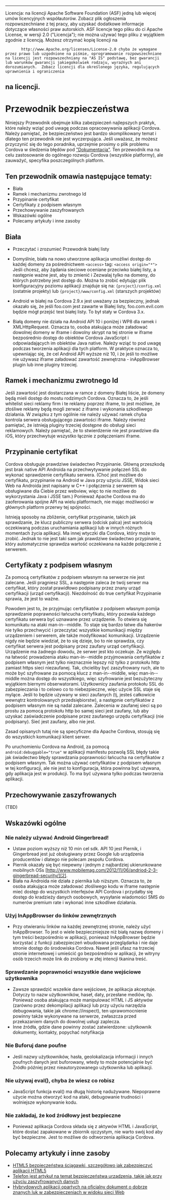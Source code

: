 ---

Licencja: na licencji Apache Software Foundation (ASF) jedną lub więcej umów licencyjnych współautorów. Zobacz plik ogłoszenia rozpowszechniane z tej pracy, aby uzyskać dodatkowe informacje dotyczące własności praw autorskich. ASF licencje tego pliku do ci Apache License, w wersji 2.0 ("Licencja"); nie można używać tego pliku z wyjątkiem zgodnie z licencją. Możesz otrzymać kopię licencji na

           http://www.Apache.org/licenses/License-2.0 chyba że wymagane przez prawo lub uzgodnione na piśmie, oprogramowanie rozpowszechniane na licencji jest rozpowszechniany na "AS IS" podstawę, bez gwarancji lub warunków gwarancji jakiegokolwiek rodzaju, wyraźnych ani dorozumianych.  Zobacz licencji dla określonego języka, regulujących uprawnienia i ograniczenia
    

## na licencji.

# Przewodnik bezpieczeństwa

Niniejszy Przewodnik obejmuje kilka zabezpieczeń najlepszych praktyk, które należy wziąć pod uwagę podczas opracowywania aplikacji Cordova. Należy pamiętać, że bezpieczeństwo jest bardzo skomplikowany temat i dlatego ten przewodnik nie jest wyczerpująca. Jeśli uważasz, że możesz przyczynić się do tego poradnika, uprzejmie prosimy o plik problemu Cordova w śledzenia błędów pod ["Dokumentacja"][1]. Ten przewodnik ma na celu zastosowanie do ogólnego rozwoju Cordova (wszystkie platformy), ale zauważyć, specyfika poszczególnych platform.

 [1]: https://issues.apache.org/jira/browse/CB/component/12316407

## Ten przewodnik omawia następujące tematy:

*   Biała
*   Ramek i mechanizmu zwrotnego Id
*   Przypinanie certyfikat
*   Certyfikaty z podpisem własnym
*   Przechowywanie zaszyfrowanych
*   Wskazówki ogólne
*   Polecamy artykuły i inne zasoby

## Biała

*   Przeczytać i zrozumieć Przewodnik białej listy

*   Domyślnie, biała na nowo utworzone aplikacja umożliwi dostęp do każdej domeny za pośrednictwem `<access>` tag: `<access origin="*">` Jeśli chcesz, aby żądania sieciowe oceniane przeciwko białej listy, a następnie ważne jest, aby to zmienić i Zezwalaj tylko na domeny, do których potrzebny jest dostęp do. Można to zrobić edytując plik konfiguracyjny poziomu aplikacji znajduje się na: `{project}/config.xml` (ostatnie projekty) lub `{project}/www/config.xml` (starszych projektów)

*   Android w białej na Cordova 2.9.x jest uważany za bezpieczny, jednak okazało się, że jeśli foo.com jest zawarte w Białej listy, foo.com.evil.com będzie mógł przejść test białej listy. To był stały w Cordova 3.x.

*   Białą domeny nie działa na Android API 10 i poniżej i WP8 dla ramek i XMLHttpRequest. Oznacza to, osoba atakująca może załadować dowolnej domeny w iframe i dowolny skrypt na tej stronie w iframe bezpośrednio dostęp do obiektów Cordova JavaScript i odpowiadających im obiektów Java native. Należy wziąć to pod uwagę podczas tworzenia aplikacji dla tych platform. W praktyce oznacza to, upewniając się, że cel Android API wyższe niż 10, i że jeśli to możliwe nie używasz iframe załadować zawartość zewnętrzna - inAppBrowser plugin lub inne pluginy trzeciej.

## Ramek i mechanizmu zwrotnego Id

Jeśli zawartość jest dostarczana w ramce z domeny Białej liście, że domeny będą mieli dostęp do mostu rodzimych Cordova. Oznacza to, że jeśli whitelist sieci reklamy firm i te reklamy poprzez iframe, to jest możliwe, że złośliwe reklamy będą mogli zerwać z iframe i wykonania szkodliwego działania. W związku z tym ogólnie nie należy używać ramek chyba kontrola serwera obsługującego zawartości iframe. Należy również pamiętać, że istnieją pluginy trzeciej dostępne do obsługi sieci reklamowych. Należy pamiętać, że to stwierdzenie nie jest prawdziwe dla iOS, który przechwytuje wszystko łącznie z połączeniami iframe.

## Przypinanie certyfikat

Cordova obsługuje prawdziwe świadectwo Przypinanie. Główną przeszkodą jest brak native API Androida na przechwytywanie połączeń SSL do wykonać sprawdzenie certyfikatu serwera. (Choć jest możliwe do certyfikatu, przypinanie na Android w Java przy użyciu JSSE, Widok sieci Web na Androida jest napisany w C++ i połączenia z serwerem są obsługiwane dla Ciebie przez webview, więc to nie możliwe do wykorzystania Java i JSSE tam.) Ponieważ Apache Cordova ma do zaoferowania spójne API na wielu platformach, nie mając możliwości w głównych platform przerwy tej spójności.

Istnieją sposoby na zbliżenie, certyfikat przypinanie, takich jak sprawdzanie, że klucz publiczny serwera (odcisk palca) jest wartością oczekiwaną podczas uruchamiania aplikacji lub w innych różnych momentach życia aplikacji. Ma innej wtyczki dla Cordova, który może to zrobić. Jednak to nie jest taki sam jak prawdziwe świadectwo przypinanie, który automatycznie sprawdza wartość oczekiwana na każde połączenie z serwerem.

## Certyfikaty z podpisem własnym

Za pomocą certyfikatów z podpisem własnym na serwerze nie jest zalecane. Jeśli pragniesz SSL, a następnie zaleca że twój serwer ma certyfikat, który został prawidłowo podpisany przez znany urząd certyfikacji (urząd certyfikacji). Niezdolność do true certyfikat Przypinanie sprawia, że jest to ważne.

Powodem jest to, że przyjmując certyfikatów z podpisem własnym pomija sprawdzanie poprawności łańcucha certyfikatu, który pozwala każdego certyfikatu serwera być uznawane przez urządzenie. To otwiera się komunikatu na ataki man-in--middle. To staje się bardzo łatwe dla hakerów nie tylko przechwycić i przeczytać wszystkie komunikacji między urządzeniem i serwerem, ale także modyfikować komunikacji. Urządzenie nigdy nie będzie wiedział, że to się dzieje, bo to nie sprawdza, czy certyfikat serwera jest podpisany przez zaufany urząd certyfikacji. Urządzenie ma żadnego dowodu, że serwer jest kto oczekuje. Ze względu na łatwość prowadzenia ataku man-in--middle przyjmowania certyfikatów z podpisem własnym jest tylko nieznacznie lepszy niż tylko z protokołu http zamiast https sieci niezaufanej. Tak, chcieliby być zaszyfrowany ruch, ale to może być szyfrowane za pomocą klucz z man-in--middle, więc man-in--middle można dostęp do wszystkiego, więc szyfrowanie jest bezużyteczny wyjątkiem biernymi obserwatorami. Użytkownicy zaufania protokołu SSL do zabezpieczania i to celowo co to niebezpieczne, więc użycie SSL staje się mylące. Jeśli to będzie używany w sieci zaufanych (tj, jesteś całkowicie wewnątrz kontrolowanych przedsiębiorstw), a następnie certyfikatów z podpisem własnym nie są nadal zalecane. Zalecenia w zaufanej sieci są po prostu za pomocą protokołu http bo samej sieci jest zaufany, lub aby uzyskać zaświadczenie podpisane przez zaufanego urzędu certyfikacji (nie podpisany). Sieć jest zaufany, albo nie jest.

Zasad opisanych tutaj nie są specyficzne dla Apache Cordova, stosują się do wszystkich komunikacji klient serwer.

Po uruchomieniu Cordova na Android, za pomocą `android:debuggable="true"` w aplikacji manifestu pozwolą SSL błędy takie jak świadectwo błędy sprawdzania poprawności łańcucha na certyfikatów z podpisem własnym. Tak można używać certyfikatów z podpisem własnym w tej konfiguracji, ale nie jest to konfiguracja, która powinna być używana, gdy aplikacja jest w produkcji. To ma być używana tylko podczas tworzenia aplikacji.

## Przechowywanie zaszyfrowanych

(TBD)

## Wskazówki ogólne

### Nie należy używać Android Gingerbread!

*   Ustaw poziom wyższy niż 10 min cel sdk. API 10 jest Piernik, i Gingerbread jest już obsługiwany przez Google lub urządzenia producentów i dlatego nie polecam zespołu Cordova. 
*   Piernik okazały się być niepewny i jednym z najbardziej ukierunkowane mobilnych OSs [http://www.mobilemag.com/2012/11/06/andriod-2-3-gingerbread-security/][2]. 
*   Biała na Androida nie działa z piernika lub niższym. Oznacza to, że osoba atakująca może załadować złośliwego kodu w iframe następnie mieć dostęp do wszystkich interfejsów API Cordova i przydałby się dostęp do kradzieży danych osobowych, wysyłanie wiadomości SMS do numerów premium rate i wykonać inne szkodliwe działania. 

 [2]: http://bgr.com/2012/11/06/android-security-gingerbread-malware/

### Użyj InAppBrowser do linków zewnętrznych

*   Przy otwieraniu linków na każdej zewnętrznej stronie, należy użyć InAppBrowser. To jest o wiele bezpieczniejsze niż białą nazwę domeny i tym treści bezpośrednio w aplikacji, ponieważ InAppBrowser będzie korzystać z funkcji zabezpieczeń wbudowana przeglądarka i nie daje stronie dostęp do środowiska Cordova. Nawet jeśli ufasz na trzeciej stronie internetowej i umieścić go bezpośrednio w aplikacji, że witryny osób trzecich może link do zrobiony w złej intencji tkanina treść. 

### Sprawdzanie poprawności wszystkie dane wejściowe użytkownika

*   Zawsze sprawdzić wszelkie dane wejściowe, że aplikacja akceptuje. Dotyczy to nazw użytkowników, haseł, daty, przesłane mediów, itp. Ponieważ osoba atakująca może manipulować HTML i JS aktywów (zarówno przez dekompilacji aplikacji lub przy użyciu narzędzia debugowania, takie jak chrome://inspect), ten uprawomocnienie powinny także wykonywane na serwerze, zwłaszcza przed przekazaniem danych do dowolnej usługi zaplecza. 
*   Inne źródła, gdzie dane powinny zostać zatwierdzone: użytkownik dokumenty, kontakty, popychać notyfikacja

### Nie Buforuj dane poufne

*   Jeśli nazwy użytkowników, hasła, geolokalizacja informacji i innych poufnych danych jest buforowany, wtedy to może potencjalnie być Źródło później przez nieautoryzowanego użytkownika lub aplikacji.

### Nie używaj eval(), chyba że wiesz co robisz

*   JavaScript funkcja eval() ma długą historię nadużywane. Niepoprawne użycie można otworzyć kod na ataki, debugowanie trudności i wolniejsze wykonywanie kodu. 

### Nie zakładaj, że kod źródłowy jest bezpieczne

*   Ponieważ aplikacja Cordova składa się z aktywów HTML i JavaScript, które dostać zapakowane w zbiornik ojczystym, nie warto swój kod aby być bezpieczne. Jest to możliwe do odtworzenia aplikacja Cordova. 

## Polecamy artykuły i inne zasoby

*   [HTML5 bezpieczeństwa ściągawki, szczegółowo jak zabezpieczyć aplikacji HTML5][3]
*   [Telefon jest artykuł na temat bezpieczeństwa urządzenia, takie jak przy użyciu zaszyfrowanych danych][4]
*   [Hybrydowych aplikacji opartych na oficjalny dokument o dobrze znanych luk w zabezpieczeniach w widoku sieci Web][5]

 [3]: https://www.owasp.org/index.php/HTML5_Security_Cheat_Sheet
 [4]: https://github.com/phonegap/phonegap/wiki/Platform-Security
 [5]: http://www.cis.syr.edu/~wedu/Research/paper/webview_acsac2011.pdf